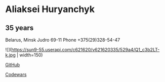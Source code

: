 # **Aliaksei Huryanchyk**

## 35 years

Belarus, Minsk Judro 69-11
Phone +375(29)328-54-47

![](https://sun9-55.userapi.com/c621620/v621620335/529a4/Q1_c3b2LT-k.jpg | width=150)

[GitHub](https://github.com/Guru13) 

[Codewars](https://www.codewars.com/users/Guru13)